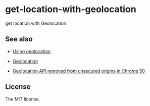 # get-location-with-geolocation

get location with Geolocation

## See also

- [Using geolocation](https://developer.mozilla.org/ja/docs/WebAPI/Using_geolocation)
- [Geolocation](https://developer.mozilla.org/ja/docs/Web/API/Geolocation)

- [Geolocation API removed from unsecured origins in Chrome 50](https://developers.google.com/web/updates/2016/04/geolocation-on-secure-contexts-only)

## License

The MIT license.
